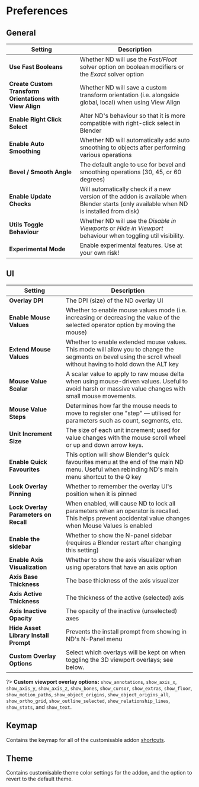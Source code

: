 # Preferences

## General

| Setting | Description |
| --- | --- |
| **Use Fast Booleans** | Whether ND will use the _Fast/Float_ solver option on boolean modifiers or the _Exact_ solver option |
| **Create Custom Transform Orientations with View Align** | Whether ND will save a custom transform orientation (i.e. alongside global, local) when using View Align  |
| **Enable Right Click Select** | Alter ND's behaviour so that it is more compatible with right-click select in Blender |
| **Enable Auto Smoothing** | Whether ND will automatically add auto smoothing to objects after performing various operations |
| **Bevel / Smooth Angle** | The default angle to use for bevel and smoothing operations (30, 45, or 60 degrees) |
| **Enable Update Checks** | Will automatically check if a new version of the addon is available when Blender starts (only available when ND is installed from disk) |
| **Utils Toggle Behaviour** | Whether ND will use the _Disable in Viewports_ or _Hide in Viewport_ behaviour when toggling util visibility.
| **Experimental Mode** | Enable experimental features. Use at your own risk! |

## UI

| Setting | Description |
| --- | --- |
| **Overlay DPI** | The DPI (size) of the ND overlay UI |
| **Enable Mouse Values** | Whether to enable mouse values mode (i.e. increasing or decreasing the value of the selected operator option by moving the mouse) |
| **Extend Mouse Values** | Whether to enable extended mouse values. This mode will allow you to change the segments on bevel using the scroll wheel without having to hold down the ALT key |
| **Mouse Value Scalar** | A scalar value to apply to raw mouse delta when using mouse-driven values. Useful to avoid harsh or massive value changes with small mouse movements. |
| **Mouse Value Steps** | Determines how far the mouse needs to move to register one "step" — utilised for parameters such as count, segments, etc. |
| **Unit Increment Size** | The size of each unit increment; used for value changes with the mouse scroll wheel or up and down arrow keys. |
| **Enable Quick Favourites** | This option will show Blender's quick favourites menu at the end of the main ND menu. Useful when rebinding ND's main menu shortcut to the Q key |
| **Lock Overlay Pinning** | Whether to remember the overlay UI's position when it is pinned |
| **Lock Overlay Parameters on Recall** | When enabled, will cause ND to lock all parameters when an operator is recalled. This helps prevent accidental value changes when Mouse Values is enabled |
| **Enable the sidebar** | Whether to show the N-panel sidebar (requires a Blender restart after changing this setting) |
| **Enable Axis Visualization** | Whether to show the axis visualizer when using operators that have an axis option |
| **Axis Base Thickness** | The base thickness of the axis visualizer |
| **Axis Active Thickness** | The thickness of the active (selected) axis |
| **Axis Inactive Opacity** | The opacity of the inactive (unselected) axes |
| **Hide Asset Library Install Prompt** | Prevents the install prompt from showing in ND's N-Panel menu |
| **Custom Overlay Options** | Select which overlays will be kept on when toggling the 3D viewport overlays; see below. |

?> **Custom viewport overlay options:** `show_annotations`, `show_axis_x`, `show_axis_y`, `show_axis_z`, `show_bones`, `show_cursor`, `show_extras`, `show_floor`, `show_motion_paths`, `show_object_origins`, `show_object_origins_all`, `show_ortho_grid`, `show_outline_selected`, `show_relationship_lines`, `show_stats`, and `show_text`.

## Keymap

Contains the keymap for all of the customisable addon [shortcuts](/getting-started/shortcuts).

## Theme

Contains customisable theme color settings for the addon, and the option to revert to the default theme.